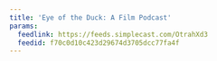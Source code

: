 ```yaml
---
title: 'Eye of the Duck: A Film Podcast'
params:
  feedlink: https://feeds.simplecast.com/OtrahXd3
  feedid: f70c0d10c423d29674d3705dcc77fa4f
---
```

